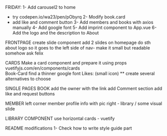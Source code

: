 
FRIDAY: 
1- Add carousel2 to home
   - try codepen.io/wa23/pen/pObyrq 
2- Modify book.card
   - add like and comment button
3- Add members and books with axios manually
4- Add google font
5- Add imprint component to App.vue
6- Add the logo and the description to About


FRONTPAGE
create slide component
add 2 slides on homepage
do sth about logo so it goes to the left side of nav- make it small but readable somehow ask felix

CARDS
Make a card component and prepare it using props
vuetifyjs.com/en/components/cards  
Book-Card
find a thinner google font
Likes: (small icon)
  ** create several alternatives to choose

SINGLE PAGES
   BOOK
   add the owner with the link
   add Comment section
   add like and request buttons

  MEMBER
  left corner member profile info with pic
  right - library / some visual slide 

LIBRARY COMPONENT
use horizontal cards - vuetify
 
README modifications
  1- Check how to write style guide part 



